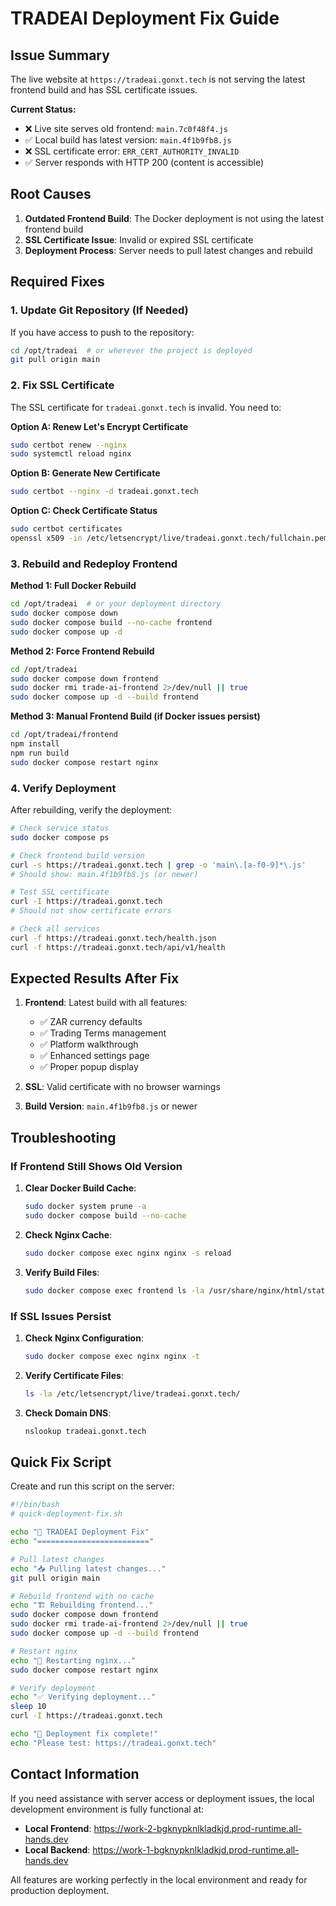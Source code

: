 # TRADEAI Deployment Fix Guide

## Issue Summary

The live website at `https://tradeai.gonxt.tech` is not serving the latest frontend build and has SSL certificate issues. 

**Current Status:**
- ❌ Live site serves old frontend: `main.7c0f48f4.js`
- ✅ Local build has latest version: `main.4f1b9fb8.js`
- ❌ SSL certificate error: `ERR_CERT_AUTHORITY_INVALID`
- ✅ Server responds with HTTP 200 (content is accessible)

## Root Causes

1. **Outdated Frontend Build**: The Docker deployment is not using the latest frontend build
2. **SSL Certificate Issue**: Invalid or expired SSL certificate
3. **Deployment Process**: Server needs to pull latest changes and rebuild

## Required Fixes

### 1. Update Git Repository (If Needed)

If you have access to push to the repository:
```bash
cd /opt/tradeai  # or wherever the project is deployed
git pull origin main
```

### 2. Fix SSL Certificate

The SSL certificate for `tradeai.gonxt.tech` is invalid. You need to:

**Option A: Renew Let's Encrypt Certificate**
```bash
sudo certbot renew --nginx
sudo systemctl reload nginx
```

**Option B: Generate New Certificate**
```bash
sudo certbot --nginx -d tradeai.gonxt.tech
```

**Option C: Check Certificate Status**
```bash
sudo certbot certificates
openssl x509 -in /etc/letsencrypt/live/tradeai.gonxt.tech/fullchain.pem -text -noout
```

### 3. Rebuild and Redeploy Frontend

**Method 1: Full Docker Rebuild**
```bash
cd /opt/tradeai  # or your deployment directory
sudo docker compose down
sudo docker compose build --no-cache frontend
sudo docker compose up -d
```

**Method 2: Force Frontend Rebuild**
```bash
cd /opt/tradeai
sudo docker compose down frontend
sudo docker rmi trade-ai-frontend 2>/dev/null || true
sudo docker compose up -d --build frontend
```

**Method 3: Manual Frontend Build (if Docker issues persist)**
```bash
cd /opt/tradeai/frontend
npm install
npm run build
sudo docker compose restart nginx
```

### 4. Verify Deployment

After rebuilding, verify the deployment:

```bash
# Check service status
sudo docker compose ps

# Check frontend build version
curl -s https://tradeai.gonxt.tech | grep -o 'main\.[a-f0-9]*\.js'
# Should show: main.4f1b9fb8.js (or newer)

# Test SSL certificate
curl -I https://tradeai.gonxt.tech
# Should not show certificate errors

# Check all services
curl -f https://tradeai.gonxt.tech/health.json
curl -f https://tradeai.gonxt.tech/api/v1/health
```

## Expected Results After Fix

1. **Frontend**: Latest build with all features:
   - ✅ ZAR currency defaults
   - ✅ Trading Terms management
   - ✅ Platform walkthrough
   - ✅ Enhanced settings page
   - ✅ Proper popup display

2. **SSL**: Valid certificate with no browser warnings

3. **Build Version**: `main.4f1b9fb8.js` or newer

## Troubleshooting

### If Frontend Still Shows Old Version

1. **Clear Docker Build Cache**:
   ```bash
   sudo docker system prune -a
   sudo docker compose build --no-cache
   ```

2. **Check Nginx Cache**:
   ```bash
   sudo docker compose exec nginx nginx -s reload
   ```

3. **Verify Build Files**:
   ```bash
   sudo docker compose exec frontend ls -la /usr/share/nginx/html/static/js/
   ```

### If SSL Issues Persist

1. **Check Nginx Configuration**:
   ```bash
   sudo docker compose exec nginx nginx -t
   ```

2. **Verify Certificate Files**:
   ```bash
   ls -la /etc/letsencrypt/live/tradeai.gonxt.tech/
   ```

3. **Check Domain DNS**:
   ```bash
   nslookup tradeai.gonxt.tech
   ```

## Quick Fix Script

Create and run this script on the server:

```bash
#!/bin/bash
# quick-deployment-fix.sh

echo "🔧 TRADEAI Deployment Fix"
echo "========================="

# Pull latest changes
echo "📥 Pulling latest changes..."
git pull origin main

# Rebuild frontend with no cache
echo "🏗️ Rebuilding frontend..."
sudo docker compose down frontend
sudo docker rmi trade-ai-frontend 2>/dev/null || true
sudo docker compose up -d --build frontend

# Restart nginx
echo "🔄 Restarting nginx..."
sudo docker compose restart nginx

# Verify deployment
echo "✅ Verifying deployment..."
sleep 10
curl -I https://tradeai.gonxt.tech

echo "🎉 Deployment fix complete!"
echo "Please test: https://tradeai.gonxt.tech"
```

## Contact Information

If you need assistance with server access or deployment issues, the local development environment is fully functional at:
- **Local Frontend**: https://work-2-bgknypknlkladkjd.prod-runtime.all-hands.dev
- **Local Backend**: https://work-1-bgknypknlkladkjd.prod-runtime.all-hands.dev

All features are working perfectly in the local environment and ready for production deployment.